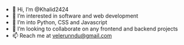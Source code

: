 - 👋 Hi, I’m @Khalid2424
- 👀 I’m interested in software and web development
- 🌱 I’m into Python, CSS and Javascript
- 💞️ I’m looking to collaborate on any frontend and backend projects
- 📫 Reach me at velerunndu@gmail.com

<!---
Khalid2424/Khalid2424 is a ✨ special ✨ repository because its `README.md` (this file) appears on your GitHub profile.
You can click the Preview link to take a look at your changes.
--->
